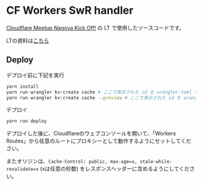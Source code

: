 # CF Workers SwR handler

[Cloudflare Meetup Nagoya Kick Off!](https://cfm-cts.connpass.com/event/275121/) の LT で使用したソースコードです。

LTの資料は[こちら](https://speakerdeck.com/aiji42/cloudflare-workerstokvde-kiyatusiyuwofei-tong-qi-nigeng-xin-suru-cloudflare-meetup-nagoya)

## Deploy

デプロイ前に下記を実行
```bash
yarn install
yarn run wrangler kv:create cache # ここで表示された id を wrangler.toml の id に記載する
yarn run wrangler kv:create cache --preview # ここで表示された id を wrangler.toml の preview_id に記載する
```

デプロイ
```bash
yarn run deploy
```

デプロイした後に、Cloudflareのウェブコンソールを開いて、「Workers Routes」から任意のルートにプロキシーとして動作するようにセットしてください。

またオリジンは、`Cache-Control: public, max-age=x, stale-while-revalidate=x` (xは任意の秒数) をレスポンスヘッダーに含めるようにしてください。
